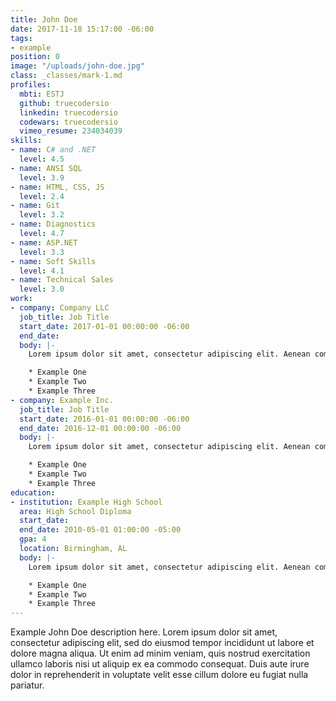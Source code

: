 ```yaml
---
title: John Doe
date: 2017-11-18 15:17:00 -06:00
tags:
- example
position: 0
image: "/uploads/john-doe.jpg"
class: _classes/mark-1.md
profiles:
  mbti: ESTJ
  github: truecodersio
  linkedin: truecodersio
  codewars: truecodersio
  vimeo_resume: 234034039
skills:
- name: C# and .NET
  level: 4.5
- name: ANSI SQL
  level: 3.9
- name: HTML, CSS, JS
  level: 2.4
- name: Git
  level: 3.2
- name: Diagnostics
  level: 4.7
- name: ASP.NET
  level: 3.3
- name: Soft Skills
  level: 4.1
- name: Technical Sales
  level: 3.0
work:
- company: Company LLC
  job_title: Job Title
  start_date: 2017-01-01 00:00:00 -06:00
  end_date: 
  body: |-
    Lorem ipsum dolor sit amet, consectetur adipiscing elit. Aenean commodo mi ac nisi dignissim, in hendrerit libero tempor. In semper, est nec tincidunt feugiat, nulla nunc rutrum ante, sit amet condimentum tortor lectus eu mauris. Mauris semper pretium quam, a auctor erat posuere:

    * Example One
    * Example Two
    * Example Three
- company: Example Inc.
  job_title: Job Title
  start_date: 2016-01-01 00:00:00 -06:00
  end_date: 2016-12-01 00:00:00 -06:00
  body: |-
    Lorem ipsum dolor sit amet, consectetur adipiscing elit. Aenean commodo mi ac nisi dignissim, in hendrerit libero tempor. In semper, est nec tincidunt feugiat, nulla nunc rutrum ante, sit amet condimentum tortor lectus eu mauris. Mauris semper pretium quam, a auctor erat posuere:

    * Example One
    * Example Two
    * Example Three
education:
- institution: Example High School
  area: High School Diploma
  start_date: 
  end_date: 2010-05-01 01:00:00 -05:00
  gpa: 4
  location: Birmingham, AL
  body: |-
    Lorem ipsum dolor sit amet, consectetur adipiscing elit. Aenean commodo mi ac nisi dignissim, in hendrerit libero tempor. In semper, est nec tincidunt feugiat, nulla nunc rutrum ante, sit amet condimentum tortor lectus eu mauris. Mauris semper pretium quam, a auctor erat posuere:

    * Example One
    * Example Two
    * Example Three
---
```


Example John Doe description here. Lorem ipsum dolor sit amet, consectetur adipiscing elit, sed do eiusmod tempor incididunt ut labore et dolore magna aliqua. Ut enim ad minim veniam, quis nostrud exercitation ullamco laboris nisi ut aliquip ex ea commodo consequat. Duis aute irure dolor in reprehenderit in voluptate velit esse cillum dolore eu fugiat nulla pariatur.